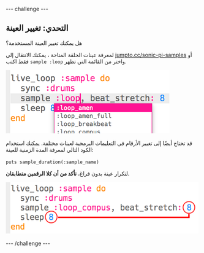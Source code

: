 --- challenge ---

## التحدي: تغيير العينة

هل يمكنك تغيير العينة المستخدمة؟

لمعرفة عينات الحلقة المتاحة ، يمكنك الانتقال إلى [jumpto.cc/sonic-pi-samples](http://jumpto.cc/sonic-pi-samples) أو فقط اكتب `sample :loop` واختر من القائمة التي تظهر.

![لقطة الشاشة](images/dj-sample-choose.png)

قد تحتاج أيضًا إلى تغيير الأرقام في التعليمات البرمجية لعينات مختلفة. يمكنك استخدام الكود التالي لمعرفة المدة الزمنية للعينة:

`puts sample_duration(:sample_name)`

لتكرار عينة بدون فراغ، **تأكد من أن كلا الرقمين متطابقان**.

![لقطة الشاشة](images/dj-sample-numbers.png)

--- /challenge ---